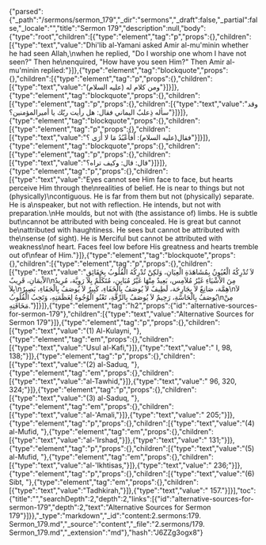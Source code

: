 {"parsed":{"_path":"/sermons/sermon_179","_dir":"sermons","_draft":false,"_partial":false,"_locale":"","title":"Sermon 179","description":null,"body":{"type":"root","children":[{"type":"element","tag":"p","props":{},"children":[{"type":"text","value":"Dhi'lib al-Yamani asked Amir al-mu'minin whether he had seen Allah,\nwhen he replied, \"Do I worship one whom I have not seen?\" Then he\nenquired, \"How have you seen Him?\" Then Amir al-mu'minin replied:"}]},{"type":"element","tag":"blockquote","props":{},"children":[{"type":"element","tag":"p","props":{},"children":[{"type":"text","value":"ومن كلام له (عليه السلام)"}]}]},{"type":"element","tag":"blockquote","props":{},"children":[{"type":"element","tag":"p","props":{},"children":[{"type":"text","value":"وقد سأله ذِعلبٌ اليماني فقال: هل رأيت ربّك يا أميرالمؤمنين؟"}]}]},{"type":"element","tag":"blockquote","props":{},"children":[{"type":"element","tag":"p","props":{},"children":[{"type":"text","value":"فقال(عليه السلام): أَفأَعْبُدُ مَا لا أَرَى ؟"}]}]},{"type":"element","tag":"blockquote","props":{},"children":[{"type":"element","tag":"p","props":{},"children":[{"type":"text","value":"قال: قال: وكيف تراه؟"}]}]},{"type":"element","tag":"p","props":{},"children":[{"type":"text","value":"Eyes cannot see Him face to face, but hearts perceive Him through the\nrealities of belief. He is near to things but not (physically)\ncontiguous. He is far from them but not (physically) separate. He is a\nspeaker, but not with reflection. He intends, but not with preparation.\nHe moulds, but not with (the assistance of) limbs. He is subtle but\ncannot be attributed with being concealed. He is great but cannot be\nattributed with haughtiness. He sees but cannot be attributed with the\nsense (of sight). He is Merciful but cannot be attributed with weakness\nof heart. Faces feel low before His greatness and hearts tremble out of\nfear of Him."}]},{"type":"element","tag":"blockquote","props":{},"children":[{"type":"element","tag":"p","props":{},"children":[{"type":"text","value":"لاَ تُدْرِكُهُ الْعُيُونُ بِمُشَاهَدَةِ الْعِيَانِ، وَلكِنْ تُدْرِكُهُ الْقُلُوبُ بِحَقَائِقِ الاْيمَانِ، قَرِيبٌ\nمِنَ الاْشْيَاءِ غَيْرُ مُلاَمِس، بَعِيدٌ مِنْهَا غَيْرُ مُبَايِن، مُتَكَلِّمٌ بِلاَ رَوِيَّة، مُرِيدٌ بِلاَ\nهِمَّة، صَانِعٌ لاَ بِجَارِحَة، لَطِيفٌ لاَ يُوصَفُ بِالْخَفَاءِ، كَبِيرٌ لاَ يُوصَفُ بِالْجَفَاءِ، بَصِيرٌ\nلاَ يُوصَفُ بِالْحَاسَّةِ، رَحِيمٌ لاَ يُوصَفُ بِالرِّقَّةِ، تَعْنُو الْوُجُوهُ لِعَظَمَتِهِ، وَتَجِبُ الْقُلُوبُ\nمِنْ مَخَافَتِهِ."}]}]},{"type":"element","tag":"h2","props":{"id":"alternative-sources-for-sermon-179"},"children":[{"type":"text","value":"Alternative Sources for Sermon 179"}]},{"type":"element","tag":"p","props":{},"children":[{"type":"text","value":"(1) Al-Kulayni, "},{"type":"element","tag":"em","props":{},"children":[{"type":"text","value":"Usul al-Kafi,"}]},{"type":"text","value":" I, 98, 138;"}]},{"type":"element","tag":"p","props":{},"children":[{"type":"text","value":"(2) al-Saduq, "},{"type":"element","tag":"em","props":{},"children":[{"type":"text","value":"al-Tawhid,"}]},{"type":"text","value":" 96, 320, 324;"}]},{"type":"element","tag":"p","props":{},"children":[{"type":"text","value":"(3) al-Saduq, "},{"type":"element","tag":"em","props":{},"children":[{"type":"text","value":"al-'Amali,"}]},{"type":"text","value":" 205;"}]},{"type":"element","tag":"p","props":{},"children":[{"type":"text","value":"(4) al-Mufid, "},{"type":"element","tag":"em","props":{},"children":[{"type":"text","value":"al-'Irshad,"}]},{"type":"text","value":" 131;"}]},{"type":"element","tag":"p","props":{},"children":[{"type":"text","value":"(5) al-Mufid, "},{"type":"element","tag":"em","props":{},"children":[{"type":"text","value":"al-'Ikhtisas,"}]},{"type":"text","value":" 236;"}]},{"type":"element","tag":"p","props":{},"children":[{"type":"text","value":"(6) Sibt, "},{"type":"element","tag":"em","props":{},"children":[{"type":"text","value":"Tadhkirah,"}]},{"type":"text","value":" 157."}]}],"toc":{"title":"","searchDepth":2,"depth":2,"links":[{"id":"alternative-sources-for-sermon-179","depth":2,"text":"Alternative Sources for Sermon 179"}]}},"_type":"markdown","_id":"content:2.sermons:179. Sermon_179.md","_source":"content","_file":"2.sermons/179. Sermon_179.md","_extension":"md"},"hash":"J6ZZg3ogx8"}